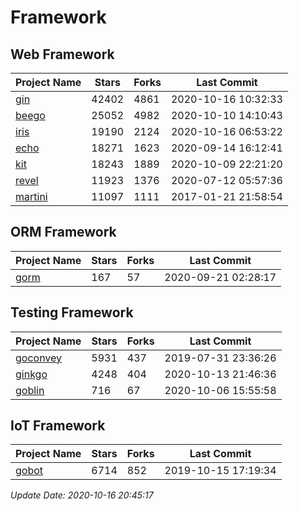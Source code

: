 # Framework

## Web Framework

| Project Name | Stars | Forks | Last Commit |
| ------------ | ----- | ----- | ----------- |
| [gin](https://github.com/gin-gonic/gin) | 42402 | 4861 | 2020-10-16 10:32:33 |
| [beego](https://github.com/astaxie/beego) | 25052 | 4982 | 2020-10-10 14:10:43 |
| [iris](https://github.com/kataras/iris) | 19190 | 2124 | 2020-10-16 06:53:22 |
| [echo](https://github.com/labstack/echo) | 18271 | 1623 | 2020-09-14 16:12:41 |
| [kit](https://github.com/go-kit/kit) | 18243 | 1889 | 2020-10-09 22:21:20 |
| [revel](https://github.com/revel/revel) | 11923 | 1376 | 2020-07-12 05:57:36 |
| [martini](https://github.com/go-martini/martini) | 11097 | 1111 | 2017-01-21 21:58:54 |

## ORM Framework

| Project Name | Stars | Forks | Last Commit |
| ------------ | ----- | ----- | ----------- |
| [gorm](https://github.com/jinzhu/gorm) | 167 | 57 | 2020-09-21 02:28:17 |

## Testing Framework

| Project Name | Stars | Forks | Last Commit |
| ------------ | ----- | ----- | ----------- |
| [goconvey](https://github.com/smartystreets/goconvey) | 5931 | 437 | 2019-07-31 23:36:26 |
| [ginkgo](https://github.com/onsi/ginkgo) | 4248 | 404 | 2020-10-13 21:46:36 |
| [goblin](https://github.com/franela/goblin) | 716 | 67 | 2020-10-06 15:55:58 |

## IoT Framework

| Project Name | Stars | Forks | Last Commit |
| ------------ | ----- | ----- | ----------- |
| [gobot](https://github.com/hybridgroup/gobot) | 6714 | 852 | 2019-10-15 17:19:34 |

*Update Date: 2020-10-16 20:45:17*